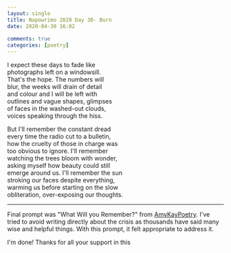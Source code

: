```yaml
---  
layout: single  
title: Napowrimo 2020 Day 30- Burn  
date: 2020-04-30 16:02  
  
comments: true  
categories: [poetry]  
---  
```

I expect these days to fade like    
photographs left on a windowsill.    
That's the hope. The numbers will    
blur, the weeks will drain of detail     
and colour and I will be left with    
outlines and vague shapes, glimpses    
of faces in the washed-out clouds,    
voices speaking through the hiss.    

But I'll remember the constant dread    
every time the radio cut to a bulletin,    
how the cruelty of those in charge was    
too obvious to ignore. I'll remember    
watching the trees bloom with wonder,    
asking myself how beauty could still    
emerge around us. I'll remember the sun    
stroking our faces despite everything,    
warming us before starting on the slow    
obliteration, over-exposing our thoughts.    

***  

Final prompt was "What Will you Remember?" from <a href="https://www.instagram.com/amykaypoetry/">AmyKayPoetry</a>. I've tried to avoid writing directly about the crisis as thousands have said many wise and helpful things. With this prompt, it felt appropriate to address it.  

I'm done! Thanks for all your support in this  
